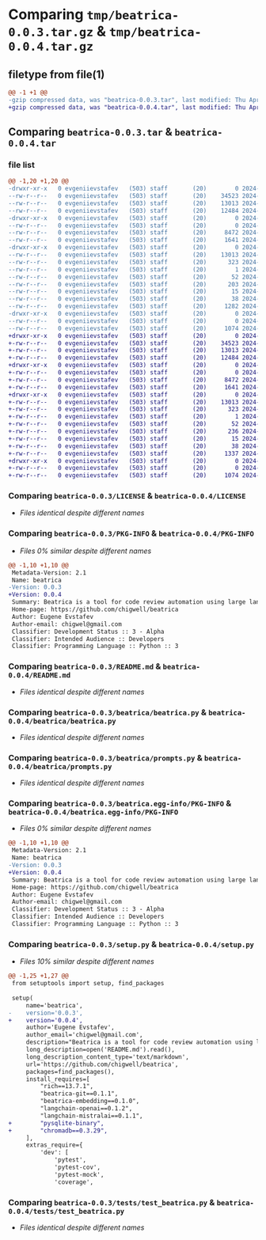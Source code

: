 # Comparing `tmp/beatrica-0.0.3.tar.gz` & `tmp/beatrica-0.0.4.tar.gz`

## filetype from file(1)

```diff
@@ -1 +1 @@
-gzip compressed data, was "beatrica-0.0.3.tar", last modified: Thu Apr 11 09:41:46 2024, max compression
+gzip compressed data, was "beatrica-0.0.4.tar", last modified: Thu Apr 11 10:18:32 2024, max compression
```

## Comparing `beatrica-0.0.3.tar` & `beatrica-0.0.4.tar`

### file list

```diff
@@ -1,20 +1,20 @@
-drwxr-xr-x   0 evgeniievstafev   (503) staff       (20)        0 2024-04-11 09:41:46.922918 beatrica-0.0.3/
--rw-r--r--   0 evgeniievstafev   (503) staff       (20)    34523 2024-01-31 16:51:58.000000 beatrica-0.0.3/LICENSE
--rw-r--r--   0 evgeniievstafev   (503) staff       (20)    13013 2024-04-11 09:41:46.922715 beatrica-0.0.3/PKG-INFO
--rw-r--r--   0 evgeniievstafev   (503) staff       (20)    12484 2024-04-11 09:39:23.000000 beatrica-0.0.3/README.md
-drwxr-xr-x   0 evgeniievstafev   (503) staff       (20)        0 2024-04-11 09:41:46.921303 beatrica-0.0.3/beatrica/
--rw-r--r--   0 evgeniievstafev   (503) staff       (20)        0 2024-04-11 09:39:23.000000 beatrica-0.0.3/beatrica/__init__.py
--rw-r--r--   0 evgeniievstafev   (503) staff       (20)     8472 2024-04-11 09:39:23.000000 beatrica-0.0.3/beatrica/beatrica.py
--rw-r--r--   0 evgeniievstafev   (503) staff       (20)     1641 2024-04-11 09:39:23.000000 beatrica-0.0.3/beatrica/prompts.py
-drwxr-xr-x   0 evgeniievstafev   (503) staff       (20)        0 2024-04-11 09:41:46.922102 beatrica-0.0.3/beatrica.egg-info/
--rw-r--r--   0 evgeniievstafev   (503) staff       (20)    13013 2024-04-11 09:41:46.000000 beatrica-0.0.3/beatrica.egg-info/PKG-INFO
--rw-r--r--   0 evgeniievstafev   (503) staff       (20)      323 2024-04-11 09:41:46.000000 beatrica-0.0.3/beatrica.egg-info/SOURCES.txt
--rw-r--r--   0 evgeniievstafev   (503) staff       (20)        1 2024-04-11 09:41:46.000000 beatrica-0.0.3/beatrica.egg-info/dependency_links.txt
--rw-r--r--   0 evgeniievstafev   (503) staff       (20)       52 2024-04-11 09:41:46.000000 beatrica-0.0.3/beatrica.egg-info/entry_points.txt
--rw-r--r--   0 evgeniievstafev   (503) staff       (20)      203 2024-04-11 09:41:46.000000 beatrica-0.0.3/beatrica.egg-info/requires.txt
--rw-r--r--   0 evgeniievstafev   (503) staff       (20)       15 2024-04-11 09:41:46.000000 beatrica-0.0.3/beatrica.egg-info/top_level.txt
--rw-r--r--   0 evgeniievstafev   (503) staff       (20)       38 2024-04-11 09:41:46.922966 beatrica-0.0.3/setup.cfg
--rw-r--r--   0 evgeniievstafev   (503) staff       (20)     1282 2024-04-11 09:40:23.000000 beatrica-0.0.3/setup.py
-drwxr-xr-x   0 evgeniievstafev   (503) staff       (20)        0 2024-04-11 09:41:46.922328 beatrica-0.0.3/tests/
--rw-r--r--   0 evgeniievstafev   (503) staff       (20)        0 2024-04-11 09:39:23.000000 beatrica-0.0.3/tests/__init__.py
--rw-r--r--   0 evgeniievstafev   (503) staff       (20)     1074 2024-04-11 09:39:23.000000 beatrica-0.0.3/tests/test_beatrica.py
+drwxr-xr-x   0 evgeniievstafev   (503) staff       (20)        0 2024-04-11 10:18:32.869487 beatrica-0.0.4/
+-rw-r--r--   0 evgeniievstafev   (503) staff       (20)    34523 2024-01-31 16:51:58.000000 beatrica-0.0.4/LICENSE
+-rw-r--r--   0 evgeniievstafev   (503) staff       (20)    13013 2024-04-11 10:18:32.869303 beatrica-0.0.4/PKG-INFO
+-rw-r--r--   0 evgeniievstafev   (503) staff       (20)    12484 2024-04-11 09:39:23.000000 beatrica-0.0.4/README.md
+drwxr-xr-x   0 evgeniievstafev   (503) staff       (20)        0 2024-04-11 10:18:32.867454 beatrica-0.0.4/beatrica/
+-rw-r--r--   0 evgeniievstafev   (503) staff       (20)        0 2024-04-11 09:39:23.000000 beatrica-0.0.4/beatrica/__init__.py
+-rw-r--r--   0 evgeniievstafev   (503) staff       (20)     8472 2024-04-11 09:39:23.000000 beatrica-0.0.4/beatrica/beatrica.py
+-rw-r--r--   0 evgeniievstafev   (503) staff       (20)     1641 2024-04-11 09:39:23.000000 beatrica-0.0.4/beatrica/prompts.py
+drwxr-xr-x   0 evgeniievstafev   (503) staff       (20)        0 2024-04-11 10:18:32.868763 beatrica-0.0.4/beatrica.egg-info/
+-rw-r--r--   0 evgeniievstafev   (503) staff       (20)    13013 2024-04-11 10:18:32.000000 beatrica-0.0.4/beatrica.egg-info/PKG-INFO
+-rw-r--r--   0 evgeniievstafev   (503) staff       (20)      323 2024-04-11 10:18:32.000000 beatrica-0.0.4/beatrica.egg-info/SOURCES.txt
+-rw-r--r--   0 evgeniievstafev   (503) staff       (20)        1 2024-04-11 10:18:32.000000 beatrica-0.0.4/beatrica.egg-info/dependency_links.txt
+-rw-r--r--   0 evgeniievstafev   (503) staff       (20)       52 2024-04-11 10:18:32.000000 beatrica-0.0.4/beatrica.egg-info/entry_points.txt
+-rw-r--r--   0 evgeniievstafev   (503) staff       (20)      236 2024-04-11 10:18:32.000000 beatrica-0.0.4/beatrica.egg-info/requires.txt
+-rw-r--r--   0 evgeniievstafev   (503) staff       (20)       15 2024-04-11 10:18:32.000000 beatrica-0.0.4/beatrica.egg-info/top_level.txt
+-rw-r--r--   0 evgeniievstafev   (503) staff       (20)       38 2024-04-11 10:18:32.869546 beatrica-0.0.4/setup.cfg
+-rw-r--r--   0 evgeniievstafev   (503) staff       (20)     1337 2024-04-11 10:18:30.000000 beatrica-0.0.4/setup.py
+drwxr-xr-x   0 evgeniievstafev   (503) staff       (20)        0 2024-04-11 10:18:32.869005 beatrica-0.0.4/tests/
+-rw-r--r--   0 evgeniievstafev   (503) staff       (20)        0 2024-04-11 09:39:23.000000 beatrica-0.0.4/tests/__init__.py
+-rw-r--r--   0 evgeniievstafev   (503) staff       (20)     1074 2024-04-11 09:39:23.000000 beatrica-0.0.4/tests/test_beatrica.py
```

### Comparing `beatrica-0.0.3/LICENSE` & `beatrica-0.0.4/LICENSE`

 * *Files identical despite different names*

### Comparing `beatrica-0.0.3/PKG-INFO` & `beatrica-0.0.4/PKG-INFO`

 * *Files 0% similar despite different names*

```diff
@@ -1,10 +1,10 @@
 Metadata-Version: 2.1
 Name: beatrica
-Version: 0.0.3
+Version: 0.0.4
 Summary: Beatrica is a tool for code review automation using large language models.
 Home-page: https://github.com/chigwell/beatrica
 Author: Eugene Evstafev
 Author-email: chigwel@gmail.com
 Classifier: Development Status :: 3 - Alpha
 Classifier: Intended Audience :: Developers
 Classifier: Programming Language :: Python :: 3
```

### Comparing `beatrica-0.0.3/README.md` & `beatrica-0.0.4/README.md`

 * *Files identical despite different names*

### Comparing `beatrica-0.0.3/beatrica/beatrica.py` & `beatrica-0.0.4/beatrica/beatrica.py`

 * *Files identical despite different names*

### Comparing `beatrica-0.0.3/beatrica/prompts.py` & `beatrica-0.0.4/beatrica/prompts.py`

 * *Files identical despite different names*

### Comparing `beatrica-0.0.3/beatrica.egg-info/PKG-INFO` & `beatrica-0.0.4/beatrica.egg-info/PKG-INFO`

 * *Files 0% similar despite different names*

```diff
@@ -1,10 +1,10 @@
 Metadata-Version: 2.1
 Name: beatrica
-Version: 0.0.3
+Version: 0.0.4
 Summary: Beatrica is a tool for code review automation using large language models.
 Home-page: https://github.com/chigwell/beatrica
 Author: Eugene Evstafev
 Author-email: chigwel@gmail.com
 Classifier: Development Status :: 3 - Alpha
 Classifier: Intended Audience :: Developers
 Classifier: Programming Language :: Python :: 3
```

### Comparing `beatrica-0.0.3/setup.py` & `beatrica-0.0.4/setup.py`

 * *Files 10% similar despite different names*

```diff
@@ -1,25 +1,27 @@
 from setuptools import setup, find_packages
 
 setup(
     name='beatrica',
-    version='0.0.3',
+    version='0.0.4',
     author='Eugene Evstafev',
     author_email='chigwel@gmail.com',
     description="Beatrica is a tool for code review automation using large language models.",
     long_description=open('README.md').read(),
     long_description_content_type='text/markdown',
     url='https://github.com/chigwell/beatrica',
     packages=find_packages(),
     install_requires=[
         "rich==13.7.1",
         "beatrica-git==0.1.1",
         "beatrica-embedding==0.1.0",
         "langchain-openai==0.1.2",
         "langchain-mistralai==0.1.1",
+        "pysqlite-binary",
+        "chromadb==0.3.29",
     ],
     extras_require={
         'dev': [
             'pytest',
             'pytest-cov',
             'pytest-mock',
             'coverage',
```

### Comparing `beatrica-0.0.3/tests/test_beatrica.py` & `beatrica-0.0.4/tests/test_beatrica.py`

 * *Files identical despite different names*

